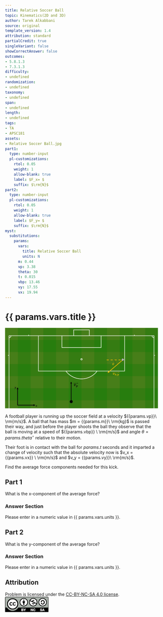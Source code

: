 ```yaml
---
title: Relative Soccer Ball
topic: Kinematics(2D and 3D)
author: Tarek Alkabbani
source: original
template_version: 1.4
attribution: standard
partialCredit: true
singleVariant: false
showCorrectAnswer: false
outcomes:
- 5.8.1.3
- 7.3.1.3
difficulty:
- undefined
randomization:
- undefined
taxonomy:
- undefined
span:
- undefined
length:
- undefined
tags:
- TA
- APSC181
assets:
- Relative Soccer Ball.jpg
part1:
  type: number-input
  pl-customizations:
    rtol: 0.05
    weight: 1
    allow-blank: true
    label: $F_x= $
    suffix: $\rm{N}$
part2:
  type: number-input
  pl-customizations:
    rtol: 0.05
    weight: 1
    allow-blank: true
    label: $F_y= $
    suffix: $\rm{N}$
myst:
  substitutions:
    params:
      vars:
        title: Relative Soccer Ball
        units: N
      m: 0.44
      vp: 3.38
      theta: 30
      t: 0.015
      vbp: 13.46
      vy: 17.55
      vx: 19.94
---
```

# {{ params.vars.title }}
<img src="Relative Soccer Ball.jpg" width=700>

A football player is running up the soccer field at a velocity ${{params.vp}}\ \rm{m/s}$. A ball that has mass $m = {{params.m}}\ \rm{kg}$ is passed their way, and just before the player shoots the ball they observe that the ball is moving at a speed of ${{params.vbp}} \ \rm{m/s}$ and angle $\theta = {{params.theta}}^\circ$ relative to their motion.

Their foot is in contact with the ball for ${{params.t}}$ seconds and it imparted a change of velocity such that the absolute velocity now is $v_x = {{params.vx}} \ \rm{m/s}$ and  $v_y = {{params.vy}}\ \rm{m/s}$.

Find the average force components needed for this kick.

## Part 1

What is the x-component of the average force?

### Answer Section

Please enter in a numeric value in {{ params.vars.units }}.

## Part 2

What is the y-component of the average force?

### Answer Section

Please enter in a numeric value in {{ params.vars.units }}.

## Attribution

Problem is licensed under the [CC-BY-NC-SA 4.0 license](https://creativecommons.org/licenses/by-nc-sa/4.0/).<br> ![The Creative Commons 4.0 license requiring attribution-BY, non-commercial-NC, and share-alike-SA license.](https://raw.githubusercontent.com/firasm/bits/master/by-nc-sa.png)